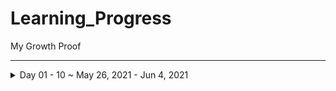 # Learning_Progress
My Growth Proof 
***


<details>
  <summary>Day 01 - 10 ~ May 26, 2021 - Jun 4, 2021</summary>
<p>

>“Success is not final; failure is not fatal: It is the courage to continue that counts”😇
<details>
<summary>Day 1</summary>
<p>

- 🐱‍💻 [15 Days of Code | Day 1 | Python Warriors](https://www.youtube.com/watch?v=Gq6OY8uyDvw&list=PL8nLQxtPbaSwp5HwQkVJmALBoS8A3NMAo&index=2/)
- ✔️ Understood These Concepts
    - S.no | Title |
      ---- | ----- |
      1 | [Python Language Introduction](https://www.geeksforgeeks.org/python-language-introduction/)
      2 | [Different Python IDEs and Code Editors](https://www.geeksforgeeks.org/different-python-ides-and-code-editors/)

- ✔️ [Completed Daily Workout Problem in Elevate](https://github.com/jeyasri-001/Learning_Progress/blob/main/proofs/Elevate/WhatsApp%20Image%202021-05-26%20at%201.03.45%20PM.jpeg)
- ✔️ [Completed Daily Workout Problem in lumosity](https://github.com/jeyasri-001/Learning_Progress/blob/main/proofs/Lumosity/WhatsApp%20Image%202021-05-26%20at%201.03.45%20PM(1).jpeg)

- ✔️ Hackerrank
  - ✔️ [Completed 2 Question in hackerrank Database language challenge](https://github.com/jeyasri-001/Learning_Progress/blob/main/proofs/Hackerrank/FireShot%20Capture%20140%20-%20Basics%20of%20Sets%20and%20Relations%20%231%20-%20HackerRank%20-%20www.hackerrank.com.png)
  - ✔️ [Completed 1 Question in hackerrank Python language challenge](https://github.com/jeyasri-001/Learning_Progress/blob/main/proofs/Hackerrank/FireShot%20Capture%20137%20-%20Say%20_Hello%2C%20World!_%20With%20Python%20-%20HackerRank%20-%20www.hackerrank.com.png)
- ✔️ LeetCode
  - ✔️ [Completed one problem in leet code](https://github.com/jeyasri-001/Learning_Progress/blob/main/proofs/Leetcode/FireShot%20Capture%20146%20-%20To%20Lower%20Case%20-%20LeetCode%20-%20leetcode.com.png)

- 🏃 [Walking -> 6701 Steps ~ 5.06 km (Physical activity)](https://github.com/jeyasri-001/Learning_Progress/blob/main/proofs/Workout/WhatsApp%20Image%202021-05-26%20at%208.28.52%20PM.jpeg) 
- 👂🏻 [Watched a Youtube video "Master Your Mind Tamil | Can't Hurt Me Tamil | Part [1/2] | David Goggins Motivation Tamil"](https://www.youtube.com/watch?v=jp_CSPtSQWY)

***
</p></details>

>“you can,you will”😇


<details>
<summary>Day 2</summary>
<p>

- 🐱‍💻 [15 Days of Code | Day 2 | Python Warriors](https://youtu.be/ZvBOCE73b98)

- ✔️ [Completed Daily Workout Problem in Elevate](https://github.com/jeyasri-001/Learning_Progress/blob/main/proofs/Elevate/DAY2.jpeg)
- ✔️ [Completed Daily Workout Problem in lumosity](https://github.com/jeyasri-001/Learning_Progress/blob/main/proofs/Lumosity/DAY2%20(2).jpeg)

- ✔️ Hackerrank
  - ✔️ [Completed 2 Question in hackerrank Database language challenge](https://github.com/jeyasri-001/Learning_Progress/blob/main/proofs/Hackerrank/FireShot%20Capture%20160%20-%20Basics%20of%20Sets%20and%20Relations%20%234%20-%20HackerRank%20-%20www.hackerrank.com.png)
  - ✔️ [Completed 1 Question in hackerrank Python language challenge](https://github.com/jeyasri-001/Learning_Progress/blob/main/proofs/Hackerrank/FireShot%20Capture%20154%20-%20Python%20If-Else%20-%20HackerRank%20-%20www.hackerrank.com.png)

- 🏃 [Walking -> 4133 Steps ~ 3.06 km (Physical activity)](https://github.com/jeyasri-001/Learning_Progress/blob/main/proofs/Workout/DAY2-WO.jpeg) 
- 👂🏻 [Read a book- "How to Avoid Loss and Earn Consistently in the stock market"](https://www.google.com/url?sa=t&rct=j&q=&esrc=s&source=web&cd=&cad=rja&uact=8&ved=2ahUKEwjLrfCLlurwAhXZFLcAHV3YCLEQFjAAegQIAxAD&url=https%3A%2F%2Fwww.amazon.in%2FAvoid-Consistently-Stock-Market-Understand%2Fdp%2F1482850885&usg=AOvVaw3k8p0pjFOcv16c08nFxHuz)

***
</p></details>

>“This world is full of surprises”😇


<details>
<summary>Day 3</summary>
<p>

- 🐱‍💻 [15 Days of Code | Day 3 | Python Warriors](https://youtu.be/ZvBOCE73b98)

- ✔️ [Completed Daily Workout Problem in Elevate](https://github.com/jeyasri-001/Learning_Progress/blob/main/proofs/Elevate/day%203.jpeg)
- ✔️ [Completed Daily Workout Problem in lumosity](https://github.com/jeyasri-001/Learning_Progress/blob/main/proofs/Lumosity/day3.jpeg)

- ✔️ Hackerrank
  - ✔️ [Completed 2 Question in hackerrank Database language challenge](https://github.com/jeyasri-001/Learning_Progress/blob/main/proofs/Hackerrank/FireShot%20Capture%20166%20-%20Basics%20of%20Sets%20and%20Relations%20%236%20-%20HackerRank%20-%20www.hackerrank.com.png)
  - ✔️ [Completed 1 Question in hackerrank Python language challenge](https://github.com/jeyasri-001/Learning_Progress/blob/main/proofs/Hackerrank/FireShot%20Capture%20163%20-%20Arithmetic%20Operators%20-%20HackerRank%20-%20www.hackerrank.com.png)

- 🏃 Workout -> 30mins (Physical activity)
- 👂🏻 Read a book- "Think and grow rich" -> 6 pages

***
</p></details>

>“Work Hard till you satisfy your Ego”😇


<details>
<summary>Day 4</summary>
<p>

- 🐱‍💻 [15 Days of Code | Day 4 | Python Warriors](https://youtu.be/nu552B84DjY)

- ✔️ [Completed Daily Workout Problem in Elevate](https://github.com/jeyasri-001/Learning_Progress/blob/main/proofs/Elevate/day4.jpeg)
- ✔️ [Completed Daily Workout Problem in lumosity](https://github.com/jeyasri-001/Learning_Progress/blob/main/proofs/Lumosity/day%204.jpeg)

- ✔️ Hackerrank
  - ✔️ [Completed 2 Question in hackerrank Database language challenge](https://github.com/jeyasri-001/Learning_Progress/blob/main/proofs/Hackerrank/FireShot%20Capture%20172%20-%20Basics%20of%20Sets%20and%20Relations%20%237%20-%20HackerRank%20-%20www.hackerrank.com.png)
  - ✔️ [Completed 1 Question in hackerrank Python language challenge](https://github.com/jeyasri-001/Learning_Progress/blob/main/proofs/Hackerrank/FireShot%20Capture%20169%20-%20Python_%20Division%20-%20HackerRank%20-%20www.hackerrank.com.png)

- 🏃 Workout -> 1hr (Physical activity)
- 🏃 Walking -> [6102 steps ~ 4.66km](https://github.com/jeyasri-001/Learning_Progress/blob/main/proofs/Workout/dayy%204.jpeg)
- 👂🏻 Read a book- "Think and grow rich" -> 6 pages
- ➕➖ Solved 10 Questions(Aptitude~Numbers) ✖️➗

***
</p></details>

>“Dont compromise your goals”😇


<details>
<summary>Day 5</summary>
<p>

- 🐱‍💻 [15 Days of Code | Day 5 | Python Warriors](https://youtu.be/nu552B84DjY)

- ✔️ [Completed Daily Workout Problem in Elevate](https://github.com/jeyasri-001/Learning_Progress/blob/main/proofs/Elevate/day%205.jpeg)
- ✔️ [Completed Daily Workout Problem in lumosity](https://github.com/jeyasri-001/Learning_Progress/blob/main/proofs/Lumosity/day5.jpeg)

- ✔️ Hackerrank
  - ✔️ Completed MCQ's in hackerrank Database language challenge
  - ✔️ [Completed 1 Question in hackerrank Python language challenge](https://github.com/jeyasri-001/Learning_Progress/blob/main/proofs/Hackerrank/FireShot%20Capture%20175%20-%20Loops%20-%20HackerRank%20-%20www.hackerrank.com.png)
- Solved 2 problems in skillrack
- 👂🏻 Read a book- "Think and grow rich" -> 6 pages
- ➕➖ Solved 10 Questions(Aptitude~Numbers) ✖️➗

***
</p></details>

>“Beleive Yourself”😇


<details>
<summary>Day 6</summary>
<p>

- 🐱‍💻 [15 Days of Code | Day 6 | Python Warriors](https://youtu.be/nu552B84DjY)

- ✔️ [Completed Daily Workout Problem in Elevate](https://github.com/jeyasri-001/Learning_Progress/blob/main/proofs/Elevate/day%205.jpeg)
- ✔️ [Completed Daily Workout Problem in lumosity](https://github.com/jeyasri-001/Learning_Progress/blob/main/proofs/Lumosity/day5.jpeg)

- ✔️ Hackerrank
  - ✔️ Completed MCQ's in hackerrank Database language challenge
  - ✔️ [Completed 1 Question in hackerrank Python language challenge](https://github.com/jeyasri-001/Learning_Progress/blob/main/proofs/Hackerrank/FireShot%20Capture%20175%20-%20Loops%20-%20HackerRank%20-%20www.hackerrank.com.png)
- Solved 2 problems in skillrack
- 👂🏻 Read a book- "Think and grow rich" -> 6 pages
- ➕➖ Solved 10 Questions(Aptitude~Numbers) ✖️➗

***
</p></details>

>“Beat your ego”😇


<details>
<summary>Day 7</summary>
<p>

- 🐱‍💻 [15 Days of Code | Day 7 | Python Warriors](https://youtu.be/nu552B84DjY)

- ✔️ [Completed Daily Workout Problem in Elevate](https://github.com/jeyasri-001/Learning_Progress/blob/main/proofs/Elevate/day_7.jpeg)
- ✔️ [Completed Daily Workout Problem in lumosity](https://github.com/jeyasri-001/Learning_Progress/blob/main/proofs/Lumosity/DAY%207.jpeg)

- ✔️ Hackerrank
  - ✔️ [Completed 1 Question in hackerrank Python language challenge](https://github.com/jeyasri-001/Learning_Progress/blob/main/proofs/Hackerrank/day7.png)
  
- Solved 3 problems in skillrack

- 🏃 Workout -> [1hr](https://github.com/jeyasri-001/Learning_Progress/blob/main/proofs/Workout/DAY_7%20(2).jpeg)
- 🏃 Walking -> [9447 steps ~ 7.23km](https://github.com/jeyasri-001/Learning_Progress/blob/main/proofs/Walking/DAY7.jpeg)

- ✔️ LeetCode
  - ✔️ [Completed one problem in leet code](https://github.com/jeyasri-001/Learning_Progress/blob/main/proofs/Leetcode/DAY%207.png)


***
</p></details>

>“Be a beast”😇


<details>
<summary>Day 8</summary>
<p>


- ✔️ [Completed Daily Workout Problem in Elevate](https://github.com/jeyasri-001/Learning_Progress/blob/main/proofs/Elevate/day_7.jpeg)
- ✔️ [Completed Daily Workout Problem in lumosity](https://github.com/jeyasri-001/Learning_Progress/blob/main/proofs/Lumosity/DAY%207.jpeg)

- ✔️ Hackerrank
  - ✔️ [Completed 1 Question in hackerrank c language challenge](https://github.com/jeyasri-001/Learning_Progress/blob/main/proofs/Hackerrank/day7.png)
  
- Solved 35 problems in skillrack

- 🏃 Workout -> [1hr](https://github.com/jeyasri-001/Learning_Progress/blob/main/proofs/Workout/DAY_7%20(2).jpeg)



***
</p></details>